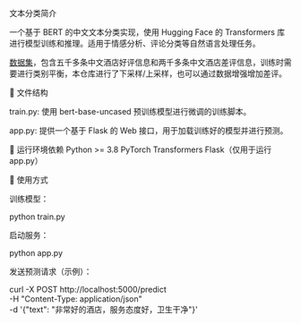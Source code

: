 文本分类简介

一个基于 BERT 的中文文本分类实现，使用 Hugging Face 的 Transformers 库进行模型训练和推理。适用于情感分析、评论分类等自然语言处理任务。

[数据集](https://github.com/SophonPlus/ChineseNlpCorpus/blob/master/datasets/ChnSentiCorp_htl_all/intro.ipynb)，包含五千多条中文酒店好评信息和两千多条中文酒店差评信息，训练时需要进行类别平衡，本仓库进行了下采样/上采样，也可以通过数据增强增加差评。



📁 文件结构

train.py: 使用 bert-base-uncased 预训练模型进行微调的训练脚本。

app.py: 提供一个基于 Flask 的 Web 接口，用于加载训练好的模型并进行预测。



🧪 运行环境依赖
Python >= 3.8
PyTorch
Transformers
Flask（仅用于运行 app.py）

📝 使用方式

训练模型：

   python train.py

启动服务：

   python app.py

发送预测请求（示例）：

   curl -X POST http://localhost:5000/predict \
        -H "Content-Type: application/json" \
        -d '{"text": "非常好的酒店，服务态度好，卫生干净"}'